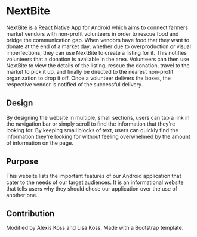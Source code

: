 # NextBite
NextBite is a React Native App for Android which aims to connect farmers market vendors with non-profit volunteers in order to rescue food and bridge the communication gap. When vendors have food that they want to donate at the end of a market day, whether due to overproduction or visual imperfections, they can use NextBite to create a listing for it. This notifies volunteers that a donation is available in the area. Volunteers can then use NextBite to view the details of the listing, rescue the donation, travel to the market to pick it up, and finally be directed to the nearest non-profit organization to drop it off. Once a volunteer delivers the boxes, the respective vendor is notified of the successful delivery. 

## Design
By designing the website in multiple, small sections, users can tap a link in the navigation bar or simply scroll to find the information that they're looking for. By keeping small blocks of text, users can quickly find the information they're looking for without feeling overwhelmed by the amount of information on the page. 

## Purpose
This website lists the important features of our Android application that cater to the needs of our target audiences. It is an informational website that tells users why they should chose our application over the use of another one.

## Contribution 
Modified by Alexis Koss and Lisa Koss. Made with a Bootstrap template.
